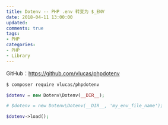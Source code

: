 ```yaml
---
title: Dotenv -- PHP .env 转变为 $_ENV
date: 2018-04-11 13:00:00
updated:
comments: true
tags:
- PHP
categories:
- PHP
- Library
---
```


GitHub：https://github.com/vlucas/phpdotenv

<!--more-->

```bash
$ composer require vlucas/phpdotenv
```

```php
$dotenv = new Dotenv\Dotenv(__DIR__);

# $dotenv = new Dotenv\Dotenv(__DIR__, 'my_env_file_name');

$dotenv->load();
```
